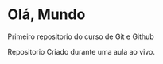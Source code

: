 # Olá, Mundo
 Primeiro repositorio do curso de Git e Github

Repositorio Criado durante uma aula ao vivo.